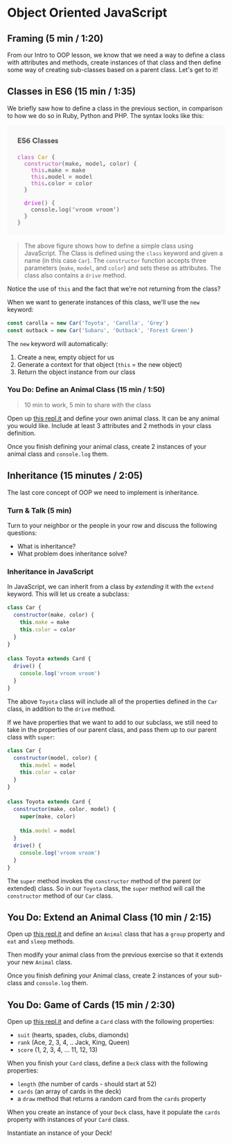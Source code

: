 # Object Oriented JavaScript

## Framing (5 min / 1:20)

From our Intro to OOP lesson, we know that we need a way to define a class with attributes and methods, create instances of that class and then define some way of creating sub-classes based on a parent class. Let's get to it!

## Classes in ES6 (15 min / 1:35)

We briefly saw how to define a class in the previous section, in comparison to how we do so in Ruby, Python and PHP. The syntax looks like this:

![Class Syntax](assets/js-class-syntax.png)

> The above figure shows how to define a simple class using JavaScript. The Class is defined using the `class` keyword and given a name (in this case `Car`). The `constructor` function accepts three parameters (`make`, `model`, and `color`) and sets these as attributes. The class also contains a `drive` method.

Notice the use of `this` and the fact that we're not returning from the class?

When we want to generate instances of this class, we'll use the `new` keyword:

```js
const carolla = new Car('Toyota', 'Carolla', 'Grey')
const outback = new Car('Subaru', 'Outback', 'Forest Green')
```

The `new` keyword will automatically:

1. Create a new, empty object for us
2. Generate a context for that object (`this` = the new object)
3. Return the object instance from our class

### You Do: Define an Animal Class (15 min / 1:50)
> 10 min to work, 5 min to share with the class

Open up [this repl.it](https://repl.it/@ZakkMan/JS-OOP-Define-an-Animal-Class) and define your own animal class. It can be any animal you would like. Include at least 3 attributes and 2 methods in your class definition.

Once you finish defining your animal class, create 2 instances of your animal class and `console.log` them.

## Inheritance (15 minutes / 2:05)

The last core concept of OOP we need to implement is inheritance.

### Turn & Talk (5 min)
Turn to your neighbor or the people in your row and discuss the following questions:

* What is inheritance?
* What problem does inheritance solve?

### Inheritance in JavaScript

In JavaScript, we can inherit from a class by *extending* it with the `extend` keyword. This will let us create a subclass:

```js
class Car {
  constructor(make, color) {
    this.make = make
    this.color = color
  }
}

class Toyota extends Card {
  drive() {
    console.log('vroom vroom')
  }
}
```

The above `Toyota` class will include all of the properties defined in the `Car` class, in addition to the `drive` method.

If we have properties that we want to add to our subclass, we still need to take in the properties of our parent class, and pass them up to our parent class with `super`:

```js
class Car {
  constructor(model, color) {
    this.model = model
    this.color = color
  }
}

class Toyota extends Card {
  constructor(make, color, model) {
    super(make, color)
    
    this.model = model
  }
  drive() {
    console.log('vroom vroom')
  }
}
```

The `super` method invokes the `constructor` method of the parent (or extended) class. So in our `Toyota` class, the `super` method will call the `constructor` method of our `Car` class.

## You Do: Extend an Animal Class (10 min / 2:15)

Open up [this repl.it](https://repl.it/@ZakkMan/JS-OOP-Define-an-Animal-Pt-2) and define an `Animal` class that has a `group` property and `eat` and `sleep` methods.

Then modify your animal class from the previous exercise so that it extends your new `Animal` class.

Once you finish defining your Animal class, create 2 instances of your sub-class and `console.log` them.

## You Do: Game of Cards (15 min / 2:30)

Open up [this repl.it](https://repl.it/@ZakkMan/JS-OOP-Card-Game) and define a `Card` class with the following properties:

- `suit` (hearts, spades, clubs, diamonds)
- `rank` (Ace, 2, 3, 4, .. Jack, King, Queen)
- `score` (1, 2, 3, 4, ... 11, 12, 13)

When you finish your `Card` class, define a `Deck` class with the following properties:

- `length` (the number of cards - should start at 52)
- `cards` (an array of cards in the deck)
- a `draw` method that returns a random card from the `cards` property

When you create an instance of your `Deck` class, have it populate the `cards` property with instances of your `Card` class.

Instantiate an instance of your Deck!











